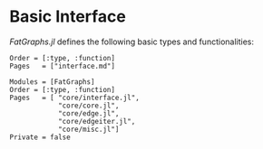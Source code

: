 # Basic Interface
*FatGraphs.jl* defines the following basic types and functionalities:

```@index
Order = [:type, :function]
Pages   = ["interface.md"]
```


```@autodocs
Modules = [FatGraphs]
Order = [:type, :function]
Pages   = [ "core/interface.jl",
            "core/core.jl",
            "core/edge.jl",
            "core/edgeiter.jl",
            "core/misc.jl"]
Private = false
```
